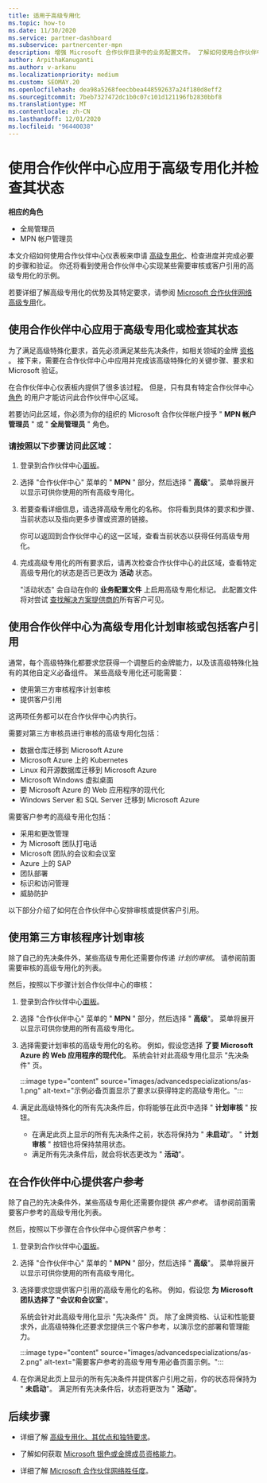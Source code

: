 ```yaml
---
title: 适用于高级专用化
ms.topic: how-to
ms.date: 11/30/2020
ms.service: partner-dashboard
ms.subservice: partnercenter-mpn
description: 增强 Microsoft 合作伙伴目录中的业务配置文件。 了解如何使用合作伙伴中心申请并获得高级专用化。
author: ArpithaKanuganti
ms.author: v-arkanu
ms.localizationpriority: medium
ms.custom: SEOMAY.20
ms.openlocfilehash: dea98a5268feecbbea448592637a24f180d8eff2
ms.sourcegitcommit: 7beb7327472dc1b0c07c101d121196fb2830bbf8
ms.translationtype: MT
ms.contentlocale: zh-CN
ms.lasthandoff: 12/01/2020
ms.locfileid: "96440038"
---
```

# <a name="use-partner-center-to-apply-for-advanced-specializations-and-check-their-status"></a>使用合作伙伴中心应用于高级专用化并检查其状态

**相应的角色**

- 全局管理员
- MPN 帐户管理员

本文介绍如何使用合作伙伴中心仪表板来申请 [高级专用化](advanced-specializations.md)、检查进度并完成必要的步骤和验证。 你还将看到使用合作伙伴中心实现某些需要审核或客户引用的高级专用化的示例。

若要详细了解高级专用化的优势及其特定要求，请参阅 [Microsoft 合作伙伴网络高级专用](https://partner.microsoft.com/membership/advanced-specialization)化。

## <a name="use-partner-center-to-apply-for-advanced-specializations-or-check-their-status"></a>使用合作伙伴中心应用于高级专用化或检查其状态

为了满足高级特殊化要求，首先必须满足某些先决条件，如相关领域的金牌 [资格](https://partner.microsoft.com/membership/competencies) 。 接下来，需要在合作伙伴中心中应用并完成该高级特殊化的关键步骤、要求和 Microsoft 验证。

在合作伙伴中心仪表板内提供了很多该过程。 但是，只有具有特定合作伙伴中心 [角色](permissions-overview.md) 的用户才能访问此合作伙伴中心区域。

若要访问此区域，你必须为你的组织的 Microsoft 合作伙伴帐户授予 " **MPN 帐户管理员** " 或 " **全局管理员** " 角色。

### <a name="follow-these-steps-to-access-this-area"></a>请按照以下步骤访问此区域：

1. 登录到合作伙伴中心[面板](https://partner.microsoft.com/dashboard/home)。

2. 选择 "合作伙伴中心" 菜单的 " **MPN** " 部分，然后选择 " **高级**"。 菜单将展开以显示可供你使用的所有高级专用化。

3. 若要查看详细信息，请选择高级专用化的名称。 你将看到具体的要求和步骤、当前状态以及指向更多步骤或资源的链接。

   你可以返回到合作伙伴中心的这一区域，查看当前状态以获得任何高级专用化。

4. 完成高级专用化的所有要求后，请再次检查合作伙伴中心的此区域，查看特定高级专用化的状态是否已更改为 **活动** 状态。

   "活动状态" 会自动在你的 **业务配置文件** 上启用高级专用化标记。 此配置文件将对尝试 [查找解决方案提供商的](https://www.microsoft.com/solution-providers/home)所有客户可见。

## <a name="use-partner-center-to-schedule-an-audit-or-include-customer-references-for-advanced-specializations"></a>使用合作伙伴中心为高级专用化计划审核或包括客户引用

通常，每个高级特殊化都要求您获得一个调整后的金牌能力，以及该高级特殊化独有的其他自定义必备组件。 某些高级专用化还可能需要：

- 使用第三方审核程序计划审核
- 提供客户引用

这两项任务都可以在合作伙伴中心内执行。

需要对第三方审核员进行审核的高级专用化包括：

- 数据仓库迁移到 Microsoft Azure
- Microsoft Azure 上的 Kubernetes
- Linux 和开源数据库迁移到 Microsoft Azure
- Microsoft Windows 虚拟桌面
- 要 Microsoft Azure 的 Web 应用程序的现代化
- Windows Server 和 SQL Server 迁移到 Microsoft Azure

需要客户参考的高级专用化包括：

- 采用和更改管理
- 为 Microsoft 团队打电话
- Microsoft 团队的会议和会议室
- Azure 上的 SAP
- 团队部署
- 标识和访问管理
- 威胁防护

以下部分介绍了如何在合作伙伴中心安排审核或提供客户引用。

## <a name="schedule-an-audit-with-a-third-party-auditor"></a>使用第三方审核程序计划审核

除了自己的先决条件外，某些高级专用化还需要你传递 *计划的审核*。 请参阅前面需要审核的高级专用化的列表。

然后，按照以下步骤计划合作伙伴中心的审核：

1. 登录到合作伙伴中心[面板](https://partner.microsoft.com/dashboard/home)。

2. 选择 "合作伙伴中心" 菜单的 " **MPN** " 部分，然后选择 " **高级**"。 菜单将展开以显示可供你使用的所有高级专用化。

3. 选择需要计划审核的高级专用化的名称。 例如，假设您选择 **了要 Microsoft Azure 的 Web 应用程序的现代化**。 系统会针对此高级专用化显示 "先决条件" 页。

   :::image type="content" source="images/advancedspecializations/as-1.png" alt-text="示例必备页面显示了要求以获得特定的高级专用化。":::

4. 满足此高级特殊化的所有先决条件后，你将能够在此页中选择 " **计划审核** " 按钮。

   - 在满足此页上显示的所有先决条件之前，状态将保持为 " **未启动**"。 " **计划审核** " 按钮也将保持禁用状态。 
   - 满足所有先决条件后，就会将状态更改为 " **活动**"。

## <a name="provide-customer-references-in-partner-center"></a>在合作伙伴中心提供客户参考

除了自己的先决条件外，某些高级专用化还需要你提供 *客户参考*。 请参阅前面需要客户参考的高级专用化列表。

然后，按照以下步骤在合作伙伴中心提供客户参考：

1. 登录到合作伙伴中心[面板](https://partner.microsoft.com/dashboard/home)。

2. 选择 "合作伙伴中心" 菜单的 " **MPN** " 部分，然后选择 " **高级**"。 菜单将展开以显示可供你使用的所有高级专用化。

3. 选择要求您提供客户引用的高级专用化的名称。 例如，假设您 **为 Microsoft 团队选择了 "会议和会议室**"。

   系统会针对此高级专用化显示 "先决条件" 页。 除了金牌资格、认证和性能要求外，此高级特殊化还要求您提供三个客户参考，以演示您的部署和管理能力。

   :::image type="content" source="images/advancedspecializations/as-2.png" alt-text="需要客户参考的高级专用专用必备页面示例。":::

4. 在你满足此页上显示的所有先决条件并提供客户引用之前，你的状态将保持为 " **未启动**"。 满足所有先决条件后，状态将更改为 " **活动**"。

## <a name="next-steps"></a>后续步骤

- 详细了解 [高级专用化、其优点和独特要求](https://partner.microsoft.com/membership/advanced-specialization)。

- 了解如何获取 [Microsoft 银色或金牌成员资格能力](learn-about-competencies.md)。

- 详细了解 [Microsoft 合作伙伴网络胜任度](https://partner.microsoft.com/membership/competencies)。
